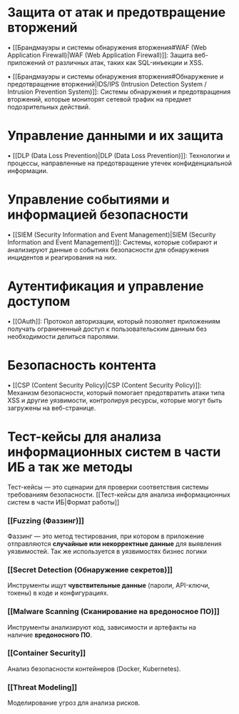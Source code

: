 
# Защита от атак и предотвращение вторжений

   • [[Брандмауэры и системы обнаружения вторжения#WAF (Web Application Firewall)|WAF (Web Application Firewall)]]: Защита веб-приложений от различных атак, таких как SQL-инъекции и XSS.

   • [[Брандмауэры и системы обнаружения вторжения#Обнаружение и предотвращение вторжений|IDS/IPS (Intrusion Detection System / Intrusion Prevention System)]]: Системы обнаружения и предотвращения вторжений, которые мониторят сетевой трафик на предмет подозрительных действий.

# Управление данными и их защита

   • [[DLP (Data Loss Prevention)|DLP (Data Loss Prevention)]]: Технологии и процессы, направленные на предотвращение утечек конфиденциальной информации.
   
# Управление событиями и информацией безопасности

   • [[SIEM (Security Information and Event Management)|SIEM (Security Information and Event Management)]]: Системы, которые собирают и анализируют данные о событиях безопасности для обнаружения инцидентов и реагирования на них.

# Аутентификация и управление доступом

   • [[OAuth]]: Протокол авторизации, который позволяет приложениям получать ограниченный доступ к пользовательским данным без необходимости делиться паролями.
   
# Безопасность контента

   • [[CSP (Content Security Policy)|CSP (Content Security Policy)]]: Механизм безопасности, который помогает предотвратить атаки типа XSS и другие уязвимости, контролируя ресурсы, которые могут быть загружены на веб-странице.


# Тест-кейсы для анализа информационных систем в части ИБ а так же методы

Тест-кейсы — это сценарии для проверки соответствия системы требованиям безопасности. [[Тест-кейсы для анализа информационных систем в части ИБ|Формат работы]]

### [[Fuzzing (Фаззинг)]]
Фаззинг — это метод тестирования, при котором в приложение отправляются **случайные или некорректные данные** для выявления уязвимостей. Так же используется в уязвимостях бизнес логики

### [[Secret Detection (Обнаружение секретов)]]
Инструменты ищут **чувствительные данные** (пароли, API-ключи, токены) в коде и конфигурациях.

### [[Malware Scanning (Сканирование на вредоносное ПО)]]
Инструменты анализируют код, зависимости и артефакты на наличие **вредоносного ПО**.

### [[Container Security]]
Анализ безопасности контейнеров (Docker, Kubernetes).

### [[Threat Modeling]]
Моделирование угроз для анализа рисков.
